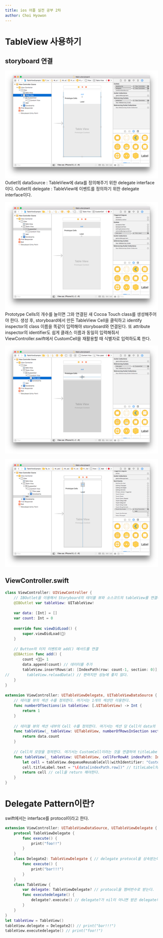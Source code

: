 ```yaml
---
title: ios 어플 실전 공부 2차
author: Choi Hyowon
---
```

# TableView 사용하기
## storyboard 연결

![Image](/images/tableView_storyboard.png)
Outlet의 dataSource : TableView에 data를 정의해주기 위한 delegate interface이다.
Outlet의 delegate : TableView에 이벤트를 정의하기 위한 delegate interface이다.

![Image](/images/customCell_storyboard.png)
Prototype Cells의 개수를 늘이면 그와 연결된 새 Cocoa Touch class를 생성해주어야 한다. 생성 후, storyboard에서 만든 TableView Cell을 클릭하고 identify inspector의 class 이름을 똑같이 입력해야 storyboard와 연결된다. 
또 attribute inspector의 identifier도 쉽게 클래스 이름과 동일히 입력해줘서 ViewController.swift에서 CustomCell을 재활용할 때 식별자로 입력하도록 한다.

![Image](/images/customCell_label_storyboard.png)

![Image](/images/button_storyboard.png)

## ViewController.swift
```swift
class ViewController: UIViewController {
    // IBOutlet을 이용해서 Storyboard의 테이블 뷰와 소스코드의 tableView를 연결해준다.
    @IBOutlet var tableView: UITableView!
    
    var data: [Int] = []
    var count: Int = 0
    
    override func viewDidLoad() {
        super.viewDidLoad()
    }
    
    // Button의 터치 이벤트와 add() 메서드를 연결
    @IBAction func add() {
        count += 1
        data.append(count) // 데이터를 추가
        tableView.insertRows(at: [IndexPath(row: count-1, section: 0)], with: .right) // Cell을 IndexPath 위치에 추가.
//        tableView.reloadData() // 편하지만 성능에 좋지 않다.
    }
}

extension ViewController: UITableViewDelegate, UITableViewDataSource {
    // 테이블 뷰의 섹션 수를 정의한다. 여기서는 1개의 섹션만 이용한다.
    func numberOfSections(in tableView: [.UITableView) -> Int {
        return 1
    }
    
    // 테이블 뷰의 섹션 내부의 Cell 수를 정의한다. 여기서는 섹션 당 Cell이 data의 아이템 개수이다.
    func tableView(_ tableView: UITableView, numberOfRowsInSection section: Int) -> Int {
        return data.count
    }
    
    // Cell의 모양을 정의한다. 여기서는 CustomCell이라는 것을 연결하여 titleLabel을 꾸며준다.
    func tableView(_ tableView: UITableView, cellForRowAt indexPath: IndexPath) -> UITableViewCell { // indexPath.row는 현재 셀의 순서를 의미한다. 이 함수는 셀을 끝까지 다 돈다.
        let cell = tableView.dequeueReusableCell(withIdentifier: "CustomCell") as! CustomCell // CustomCell을 재활용한 Cell을 가져온다. 만든 CustomCell으로 강제 형변환 as!를 해준다.
        cell.titleLabel.text = "\(data[indexPath.row])" // titleLabel의 text를 정의
        return cell // cell을 return 해야한다.
    }
}

```

# Delegate Pattern이란?
swift에서는 interface를 protocol이라고 한다.
```swift
extension ViewController: UITableViewDataSource, UITableViewDelegate {
	protocol TableViewDelegate {
		func execute() {
			print("foo!!")
		}
	}
	class Delegate2: TableViewDelegate { // delegate protocol을 상속받는다.
		func execute() {
			print("bar!!!")
		}
	}
	class TableView {
		var delegate: TableViewDelegate? // protocol을 멤버번수로 받는다.
		func executedelegate() {
			delegate?.execute() // delegate?가 nil이 아니면 받은 delegate의 메서드를 실행한다.
		}
	}
}
let tableView = TableView()
tableView.delegate = Delegate2() // print("bar!!!")
tableView.executedelegate() // print("foo!!")
```

